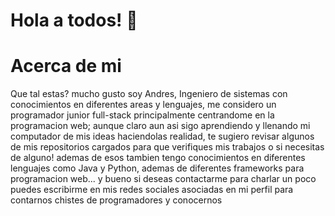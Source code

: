 # Hola a todos! 👋

# Acerca de mi

Que tal estas? mucho gusto soy Andres, Ingeniero de sistemas con conocimientos en diferentes areas y lenguajes, me considero un programador junior full-stack principalmente centrandome en la programacion web; aunque claro aun asi sigo aprendiendo y llenando mi computador de mis ideas haciendolas realidad, te sugiero revisar algunos de mis repositorios cargados para que verifiques mis trabajos o si necesitas de alguno! ademas de esos tambien tengo conocimientos en diferentes lenguajes como Java y Python, ademas de diferentes frameworks para programacion web... y bueno si deseas contactarme para charlar un poco puedes escribirme en mis redes sociales asociadas en mi perfil para contarnos chistes de programadores y conocernos
